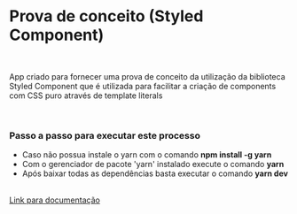 <h1>Prova de conceito (Styled Component)</h1>
<br/>
<p>App criado para fornecer uma prova de conceito da utilização da biblioteca Styled Component que é utilizada para facilitar a criação de components com CSS puro através de template literals</p>
<br/>
<h3>Passo a passo para executar este processo</h3>
<ul>
  <li>Caso não possua instale o yarn com o comando <strong>npm install -g yarn</strong></li>
  <li>Com o gerenciador de pacote 'yarn' instalado execute o comando <strong>yarn</strong></li>
  <li>Após baixar todas as dependências basta executar o comando <strong>yarn dev</strong></li>
</ul>
<br/>
<a href="https://styled-components.com/">Link para documentação</a>
